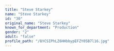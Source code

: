 ```yaml
---
title: "Steve Starkey"
name: "Steve Starkey"
id: "30"
original_name: "Steve Starkey"
known_for_department: "Production"
gender: "2"
adult: "false"
profile_path: "/8YCSIPhLZ6HHbbypEFZY05B7l16.jpg"
---
```


